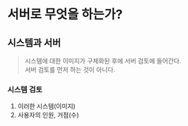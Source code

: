 # 서버로 무엇을 하는가?

## 시스템과 서버

> 시스템에 대한 이미지가 구체화된 후에 서버 검토에 들어간다.<br>
> 서버 검토를 먼저 하는 것이 아니다.

### 시스템 검토

1. 이러한 시스템(이미지)
2. 사용자의 인원, 거점(수)

